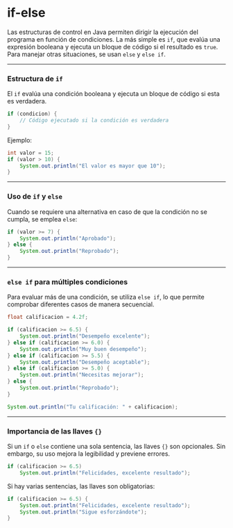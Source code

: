 # if-else

Las estructuras de control en Java permiten dirigir la ejecución del programa en función de condiciones. La más simple es `if`, que evalúa una expresión booleana y ejecuta un bloque de código si el resultado es `true`. Para manejar otras situaciones, se usan `else` y `else if`.

---
### Estructura de `if`
El `if` evalúa una condición booleana y ejecuta un bloque de código si esta es verdadera.

```java
if (condicion) {
    // Código ejecutado si la condición es verdadera
}
```

Ejemplo:

```java
int valor = 15;
if (valor > 10) {
    System.out.println("El valor es mayor que 10");
}
```

---
### Uso de `if` y `else`
Cuando se requiere una alternativa en caso de que la condición no se cumpla, se emplea `else`:

```java
if (valor >= 7) {
    System.out.println("Aprobado");
} else {
    System.out.println("Reprobado");
}
```

---
### `else if` para múltiples condiciones
Para evaluar más de una condición, se utiliza `else if`, lo que permite comprobar diferentes casos de manera secuencial.

```java
float calificacion = 4.2f;

if (calificacion >= 6.5) {
    System.out.println("Desempeño excelente");
} else if (calificacion >= 6.0) {
    System.out.println("Muy buen desempeño");
} else if (calificacion >= 5.5) {
    System.out.println("Desempeño aceptable");
} else if (calificacion >= 5.0) {
    System.out.println("Necesitas mejorar");
} else {
    System.out.println("Reprobado");
}

System.out.println("Tu calificación: " + calificacion);
```

---
### Importancia de las llaves `{}`

Si un `if` o `else` contiene una sola sentencia, las llaves `{}` son opcionales. Sin embargo, su uso mejora la legibilidad y previene errores.

```java
if (calificacion >= 6.5)
    System.out.println("Felicidades, excelente resultado");
```

Si hay varias sentencias, las llaves son obligatorias:

```java
if (calificacion >= 6.5) {
    System.out.println("Felicidades, excelente resultado");
    System.out.println("Sigue esforzándote");
}
```

